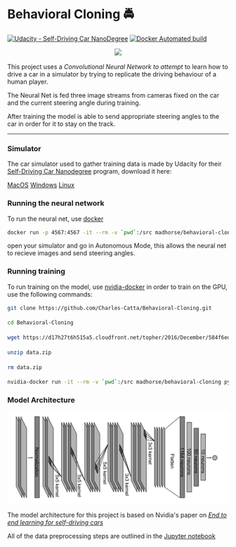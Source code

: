 # Behavioral Cloning 🚔
[![Udacity - Self-Driving Car NanoDegree](https://s3.amazonaws.com/udacity-sdc/github/shield-carnd.svg)](http://www.udacity.com/drive) [![Docker Automated build](https://img.shields.io/docker/automated/madhorse/behavioral-cloning.svg)](https://hub.docker.com/r/madhorse/behavioral-cloning/)

<p align="center">
   <img src="driving.gif">
</p>

This project uses a _Convolutional Neural Network to attempt_ to learn how to drive a car in a simulator by trying to replicate the driving behaviour of a human player. 

The Neural Net is fed three image streams from cameras fixed on the car and the current steering angle during training.

After training the model is able to send appropriate steering angles to the car in order for it to stay on the track.

----

### Simulator

The car simulator used to gather training data is made by Udacity for their [Self-Driving Car Nanodegree](https://www.udacity.com/drive) program, download it here:

   [MacOS](https://d17h27t6h515a5.cloudfront.net/topher/2017/February/58983385_beta-simulator-mac/beta-simulator-mac.zip)   [Windows](https://d17h27t6h515a5.cloudfront.net/topher/2017/February/58983318_beta-simulator-windows/beta-simulator-windows.zip)   [Linux](https://d17h27t6h515a5.cloudfront.net/topher/2017/February/58983558_beta-simulator-linux/beta-simulator-linux.zip) 



### Running the neural network

To run the neural net, use [docker](https://store.docker.com/search?type=edition&offering=community)
```sh
docker run -p 4567:4567 -it --rm -v `pwd`:/src madhorse/behavioral-cloning python3 drive.py model.h5
```
open your simulator and go in Autonomous Mode, this allows the neural net to recieve images and send steering angles.

### Running training

To run training on the model, use [nvidia-docker](https://github.com/NVIDIA/nvidia-docker) in order to train on the GPU,
use the following commands:

```sh
git clone https://github.com/Charles-Catta/Behavioral-Cloning.git

cd Behavioral-Cloning

wget https://d17h27t6h515a5.cloudfront.net/topher/2016/December/584f6edd_data/data.zip

unzip data.zip

rm data.zip

nvidia-docker run -it --rm -v `pwd`:/src madhorse/behavioral-cloning python3 model.py
```


### Model Architecture

![Model Architecture](img/model.png)

The model architecture for this project is based on Nvidia's paper on [_End to end learning for self-driving cars_](http://images.nvidia.com/content/tegra/automotive/images/2016/solutions/pdf/end-to-end-dl-using-px.pdf)

All of the data preprocessing steps are outlined in the [Jupyter notebook](https://nbviewer.jupyter.org/github/Charles-Catta/Behavioral-Cloning/blob/master/Behavioral_Cloning.ipynb)

